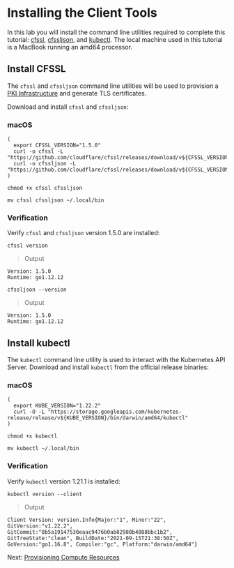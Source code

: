 # Installing the Client Tools

In this lab you will install the command line utilities required to complete this tutorial: [cfssl](https://github.com/cloudflare/cfssl), [cfssljson](https://github.com/cloudflare/cfssl), and [kubectl](https://kubernetes.io/docs/tasks/tools/install-kubectl). The local machine used in this tutorial is a MacBook running an amd64 processor.


## Install CFSSL

The `cfssl` and `cfssljson` command line utilities will be used to provision a [PKI Infrastructure](https://en.wikipedia.org/wiki/Public_key_infrastructure) and generate TLS certificates.

Download and install `cfssl` and `cfssljson`:

### macOS

```
(
  export CFSSL_VERSION="1.5.0"
  curl -o cfssl -L "https://github.com/cloudflare/cfssl/releases/download/v${CFSSL_VERSION}/cfssl_${CFSSL_VERSION}_darwin_amd64"
  curl -o cfssljson -L "https://github.com/cloudflare/cfssl/releases/download/v${CFSSL_VERSION}/cfssljson_${CFSSL_VERSION}_darwin_amd64"
)
```

```
chmod +x cfssl cfssljson
```

```
mv cfssl cfssljson ~/.local/bin
```

### Verification

Verify `cfssl` and `cfssljson` version 1.5.0 are installed:

```
cfssl version
```

> Output

```
Version: 1.5.0
Runtime: go1.12.12
```

```
cfssljson --version
```

> Output

```
Version: 1.5.0
Runtime: go1.12.12
```

## Install kubectl

The `kubectl` command line utility is used to interact with the Kubernetes API Server. Download and install `kubectl` from the official release binaries:

### macOS

```
(
  export KUBE_VERSION="1.22.2"
  curl -O -L "https://storage.googleapis.com/kubernetes-release/release/v${KUBE_VERSION}/bin/darwin/amd64/kubectl"
)
```

```
chmod +x kubectl
```

```
mv kubectl ~/.local/bin
```

### Verification

Verify `kubectl` version 1.21.1 is installed:

```
kubectl version --client
```

> Output

```
Client Version: version.Info{Major:"1", Minor:"22", GitVersion:"v1.22.2", GitCommit:"8b5a19147530eaac9476b0ab82980b4088bbc1b2", GitTreeState:"clean", BuildDate:"2021-09-15T21:38:50Z", GoVersion:"go1.16.8", Compiler:"gc", Platform:"darwin/amd64"}
```

Next: [Provisioning Compute Resources](03-compute-resources.md)
